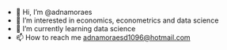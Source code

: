 - 👋 Hi, I’m @adnamoraes
- 👀 I’m interested in economics, econometrics and data science
- 🌱 I’m currently learning data science
- 📫 How to reach me adnamoraesd1096@hotmail.com


